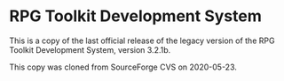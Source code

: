 # RPG Toolkit Development System

This is a copy of the last official release of the legacy version of the RPG Toolkit Development System, version 3.2.1b.

This copy was cloned from SourceForge CVS on 2020-05-23.


